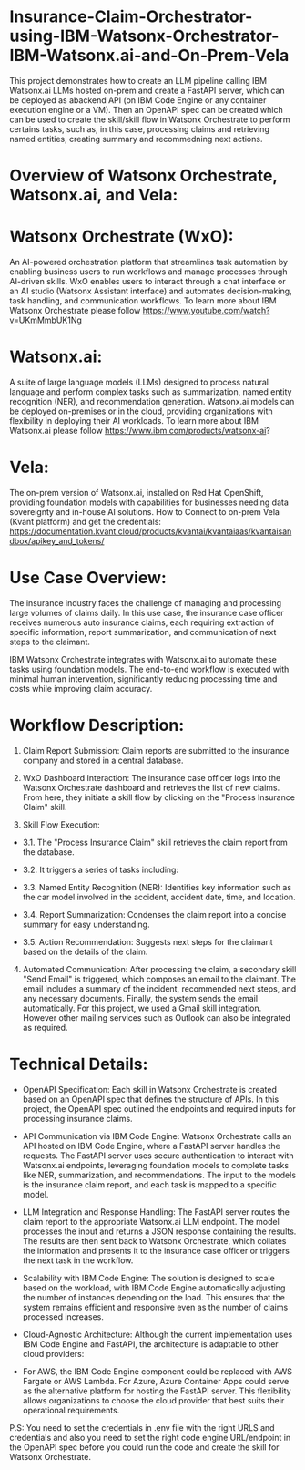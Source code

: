 # Insurance-Claim-Orchestrator-using-IBM-Watsonx-Orchestrator-IBM-Watsonx.ai-and-On-Prem-Vela

This project demonstrates how to create an LLM pipeline calling IBM Watsonx.ai LLMs hosted on-prem and create a FastAPI server, which can be deployed as  abackend API (on IBM Code Engine or any container execution engine or a VM). Then an OpenAPI spec can be created which can be used to create the skill/skill flow in Watsonx Orchestrate to perform certains tasks, such as, in this case, processing claims and retrieving named entities, creating summary and recommedning next actions. 

# Overview of Watsonx Orchestrate, Watsonx.ai, and Vela: 

# Watsonx Orchestrate (WxO): 
An AI-powered orchestration platform that streamlines task automation by enabling business users to run workflows and manage processes through AI-driven skills. WxO enables users to interact through a chat interface or an AI studio (Watsonx Assistant interface) and automates decision-making, task handling, and communication workflows. 
To learn more about IBM Watsonx Orchestrate please follow https://www.youtube.com/watch?v=UKmMmbUK1Ng

# Watsonx.ai: 
A suite of large language models (LLMs) designed to process natural language and perform complex tasks such as summarization, named entity recognition (NER), and recommendation generation. Watsonx.ai models can be deployed on-premises or in the cloud, providing organizations with flexibility in deploying their AI workloads. 
To learn more about IBM Watsonx.ai please follow https://www.ibm.com/products/watsonx-ai?

# Vela: 
The on-prem version of Watsonx.ai, installed on Red Hat OpenShift, providing foundation models with capabilities for businesses needing data sovereignty and in-house AI solutions. 
How to Connect to on-prem Vela (Kvant platform) and get the credentials: 
https://documentation.kvant.cloud/products/kvantai/kvantaiaas/kvantaisandbox/apikey_and_tokens/ 


# Use Case Overview: 
The insurance industry faces the challenge of managing and processing large volumes of claims daily. In this use case, the insurance case officer receives numerous auto insurance claims, each requiring extraction of specific information, report summarization, and communication of next steps to the claimant. 

IBM Watsonx Orchestrate integrates with Watsonx.ai to automate these tasks using foundation models. The end-to-end workflow is executed with minimal human intervention, significantly reducing processing time and costs while improving claim accuracy. 

# Workflow Description: 

1. Claim Report Submission: Claim reports are submitted to the insurance company and stored in a central database. 

2. WxO Dashboard Interaction: The insurance case officer logs into the Watsonx Orchestrate dashboard and retrieves the list of new claims. From here, they initiate a skill flow by clicking on the "Process Insurance Claim" skill. 

3. Skill Flow Execution: 

  * 3.1. The "Process Insurance Claim" skill retrieves the claim report from the database. 

  * 3.2. It triggers a series of tasks including: 

  * 3.3. Named Entity Recognition (NER): Identifies key information such as the car model involved in the accident, accident date, time, and location. 

  * 3.4. Report Summarization: Condenses the claim report into a concise summary for easy understanding. 

  * 3.5. Action Recommendation: Suggests next steps for the claimant based on the details of the claim. 

4. Automated Communication: After processing the claim, a secondary skill "Send Email" is triggered, which composes an email to the claimant. The email includes a summary of the incident, recommended next steps, and any necessary documents. Finally, the system sends the email automatically. For this project, we used a Gmail skill integration. However other mailing services such as Outlook can also be integrated as required. 

# Technical Details: 

 * OpenAPI Specification: Each skill in Watsonx Orchestrate is created based on an OpenAPI spec that defines the structure of APIs. In this project, the OpenAPI spec outlined the endpoints and required inputs for processing insurance claims. 

 * API Communication via IBM Code Engine: Watsonx Orchestrate calls an API hosted on IBM Code Engine, where a FastAPI server handles the requests. The FastAPI server uses secure authentication to interact with Watsonx.ai endpoints, leveraging foundation models to complete tasks like NER, summarization, and recommendations. The input to the models is the insurance claim report, and each task is mapped to a specific model. 

 * LLM Integration and Response Handling: The FastAPI server routes the claim report to the appropriate Watsonx.ai LLM endpoint. The model processes the input and returns a JSON response containing the results. The results are then sent back to Watsonx Orchestrate, which collates the information and presents it to the insurance case officer or triggers the next task in the workflow. 

 * Scalability with IBM Code Engine: The solution is designed to scale based on the workload, with IBM Code Engine automatically adjusting the number of instances depending on the load. This ensures that the system remains efficient and responsive even as the number of claims processed increases. 

 * Cloud-Agnostic Architecture: Although the current implementation uses IBM Code Engine and FastAPI, the architecture is adaptable to other cloud providers: 

 * For AWS, the IBM Code Engine component could be replaced with AWS Fargate or AWS Lambda. For Azure, Azure Container Apps could serve as the alternative platform for hosting the FastAPI server. This flexibility allows organizations to choose the cloud provider that best suits their operational requirements. 


P.S: You need to set the credentials in .env file with the right URLS and credentials and also you need to set the right code engine URL/endpoint in the OpenAPI spec before you could run the code and create the skill for Watsonx Orchestrate.  


